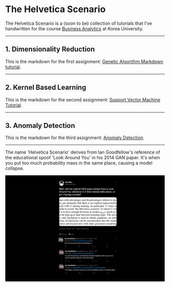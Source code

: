 # The Helvetica Scenario

The Helvetica Scenario is a (soon to be) collection of tutorials
that I've handwritten for the course [Business Analytics](https://github.com/pilsung-kang/Business-Analytics-IME654-)
at Korea University.

--------------------------

## 1. Dimensionality Reduction

This is the markdown for the first assignment: [Genetic Algorithm Markdown tutorial](https://github.com/tomtom1103/The_Helvetica_Scenario/blob/main/genetic_algorithm/GA_tutorial.md).

--------------------------

## 2. Kernel Based Learning

This is the markdown for the second assignment: [Support Vector Machine Tutorial](https://github.com/tomtom1103/The_Helvetica_Scenario/blob/main/kernel_based_learning/SVM_tutorial.md).

--------------------------

## 3. Anomaly Detection

This is the markdown for the third assignment: [Anomaly Detection](https://github.com/tomtom1103/The_Helvetica_Scenario/blob/main/anomaly_detection/anomaly_detection_tutorial.md).



--------------------------
The name 'Helvetica Scenario' derives from Ian Goodfellow's reference of the educational spoof 'Look Around You' in his 2014 GAN paper.
It's when you put too much probability mass in the same place, causing a model collapse.

![helvetica](images/helvetica.png)